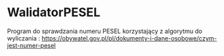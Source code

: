 # WalidatorPESEL
Program do sprawdzania numeru PESEL
korzystający z algorytmu do wyliczania :
https://obywatel.gov.pl/pl/dokumenty-i-dane-osobowe/czym-jest-numer-pesel